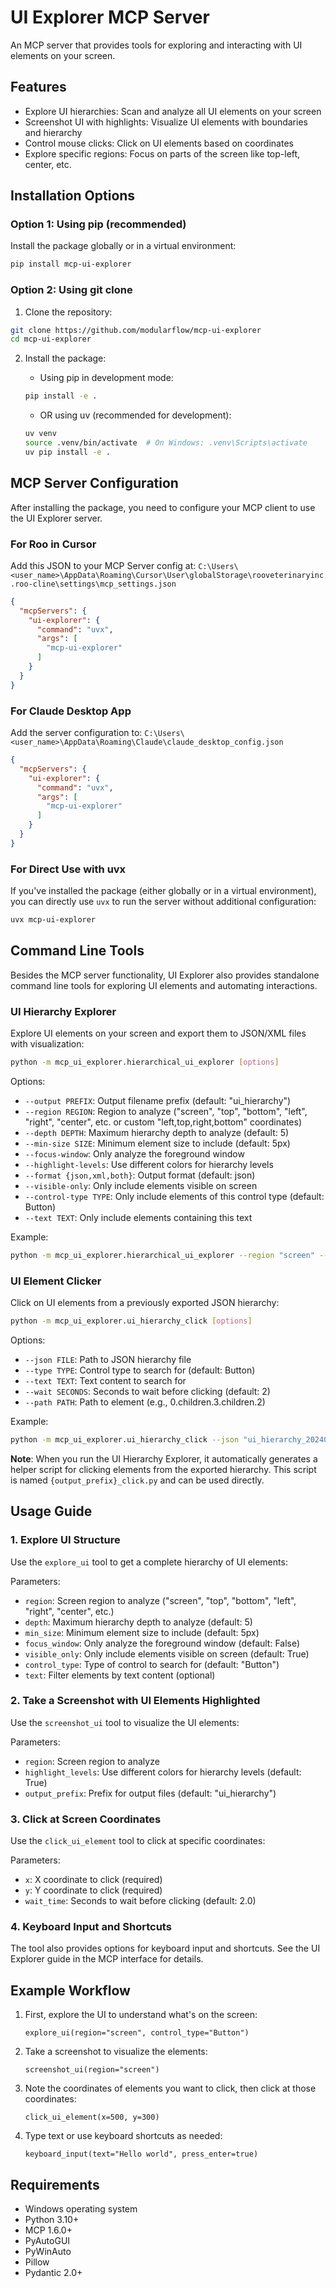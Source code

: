 # UI Explorer MCP Server

An MCP server that provides tools for exploring and interacting with UI elements on your screen.

## Features

- Explore UI hierarchies: Scan and analyze all UI elements on your screen
- Screenshot UI with highlights: Visualize UI elements with boundaries and hierarchy
- Control mouse clicks: Click on UI elements based on coordinates
- Explore specific regions: Focus on parts of the screen like top-left, center, etc.

## Installation Options

### Option 1: Using pip (recommended)

Install the package globally or in a virtual environment:

```bash
pip install mcp-ui-explorer
```

### Option 2: Using git clone

1. Clone the repository:
```bash
git clone https://github.com/modularflow/mcp-ui-explorer
cd mcp-ui-explorer
```

2. Install the package:
   - Using pip in development mode:
   ```bash
   pip install -e .
   ```
   
   - OR using uv (recommended for development):
   ```bash
   uv venv
   source .venv/bin/activate  # On Windows: .venv\Scripts\activate
   uv pip install -e .
   ```

## MCP Server Configuration

After installing the package, you need to configure your MCP client to use the UI Explorer server.

### For Roo in Cursor

Add this JSON to your MCP Server config at: 
`C:\Users\<user_name>\AppData\Roaming\Cursor\User\globalStorage\rooveterinaryinc.roo-cline\settings\mcp_settings.json`

```json
{
  "mcpServers": {
    "ui-explorer": {
      "command": "uvx",
      "args": [
        "mcp-ui-explorer"
      ]
    }
  }
}
```

### For Claude Desktop App

Add the server configuration to:
`C:\Users\<user_name>\AppData\Roaming\Claude\claude_desktop_config.json`

```json
{
  "mcpServers": {
    "ui-explorer": {
      "command": "uvx",
      "args": [
        "mcp-ui-explorer"
      ]
    }
  }
}
```

### For Direct Use with uvx

If you've installed the package (either globally or in a virtual environment), you can directly use `uvx` to run the server without additional configuration:

```bash
uvx mcp-ui-explorer
```

## Command Line Tools

Besides the MCP server functionality, UI Explorer also provides standalone command line tools for exploring UI elements and automating interactions.

### UI Hierarchy Explorer

Explore UI elements on your screen and export them to JSON/XML files with visualization:

```bash
python -m mcp_ui_explorer.hierarchical_ui_explorer [options]
```

Options:
- `--output PREFIX`: Output filename prefix (default: "ui_hierarchy")
- `--region REGION`: Region to analyze ("screen", "top", "bottom", "left", "right", "center", etc. or custom "left,top,right,bottom" coordinates)
- `--depth DEPTH`: Maximum hierarchy depth to analyze (default: 5)
- `--min-size SIZE`: Minimum element size to include (default: 5px)
- `--focus-window`: Only analyze the foreground window
- `--highlight-levels`: Use different colors for hierarchy levels
- `--format {json,xml,both}`: Output format (default: json)
- `--visible-only`: Only include elements visible on screen
- `--control-type TYPE`: Only include elements of this control type (default: Button)
- `--text TEXT`: Only include elements containing this text

Example:
```bash
python -m mcp_ui_explorer.hierarchical_ui_explorer --region "screen" --control-type "Button" --highlight-levels
```

### UI Element Clicker

Click on UI elements from a previously exported JSON hierarchy:

```bash
python -m mcp_ui_explorer.ui_hierarchy_click [options]
```

Options:
- `--json FILE`: Path to JSON hierarchy file
- `--type TYPE`: Control type to search for (default: Button)
- `--text TEXT`: Text content to search for
- `--wait SECONDS`: Seconds to wait before clicking (default: 2)
- `--path PATH`: Path to element (e.g., 0.children.3.children.2)

Example:
```bash
python -m mcp_ui_explorer.ui_hierarchy_click --json "ui_hierarchy_20240501_123456.json" --type "Button" --text "Submit"
```

**Note**: When you run the UI Hierarchy Explorer, it automatically generates a helper script for clicking elements from the exported hierarchy. This script is named `{output_prefix}_click.py` and can be used directly.

## Usage Guide

### 1. Explore UI Structure

Use the `explore_ui` tool to get a complete hierarchy of UI elements:

Parameters:
- `region`: Screen region to analyze ("screen", "top", "bottom", "left", "right", "center", etc.)
- `depth`: Maximum hierarchy depth to analyze (default: 5)
- `min_size`: Minimum element size to include (default: 5px)
- `focus_window`: Only analyze the foreground window (default: False)
- `visible_only`: Only include elements visible on screen (default: True)
- `control_type`: Type of control to search for (default: "Button")
- `text`: Filter elements by text content (optional)

### 2. Take a Screenshot with UI Elements Highlighted

Use the `screenshot_ui` tool to visualize the UI elements:

Parameters:
- `region`: Screen region to analyze
- `highlight_levels`: Use different colors for hierarchy levels (default: True)
- `output_prefix`: Prefix for output files (default: "ui_hierarchy")

### 3. Click at Screen Coordinates

Use the `click_ui_element` tool to click at specific coordinates:

Parameters:
- `x`: X coordinate to click (required)
- `y`: Y coordinate to click (required)
- `wait_time`: Seconds to wait before clicking (default: 2.0)

### 4. Keyboard Input and Shortcuts

The tool also provides options for keyboard input and shortcuts. See the UI Explorer guide in the MCP interface for details.

## Example Workflow

1. First, explore the UI to understand what's on the screen:
   ```
   explore_ui(region="screen", control_type="Button")
   ```

2. Take a screenshot to visualize the elements:
   ```
   screenshot_ui(region="screen")
   ```

3. Note the coordinates of elements you want to click, then click at those coordinates:
   ```
   click_ui_element(x=500, y=300)
   ```

4. Type text or use keyboard shortcuts as needed:
   ```
   keyboard_input(text="Hello world", press_enter=true)
   ```

## Requirements

- Windows operating system
- Python 3.10+
- MCP 1.6.0+
- PyAutoGUI
- PyWinAuto
- Pillow
- Pydantic 2.0+
